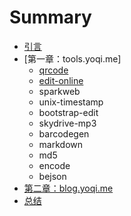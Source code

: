 # Summary

* [引言](README.md)
* [第一章：tools.yoqi.me]
  * [qrcode](qrcode.md)
  * [edit-online](edit-online.md)
  * sparkweb
  * unix-timestamp
  * bootstrap-edit
  * skydrive-mp3
  * barcodegen
  * markdown
  * md5
  * encode
  * bejson
* [第二章：blog.yoqi.me](第二章：blogyoqime.md)
* [总结](总结.md)



